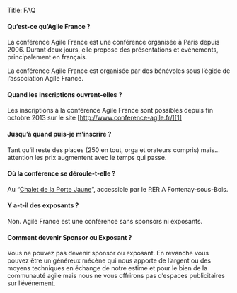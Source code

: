 Title: FAQ

#### Qu’est-ce qu’Agile France ?

La conférence Agile France est une conférence organisée à Paris depuis 2006.
Durant deux jours, elle propose des présentations et événements, principalement en français.

La conférence Agile France est organisée par des bénévoles sous l’égide de l’association Agile France.


#### Quand les inscriptions ouvrent-elles ?

Les inscriptions à la conférence Agile France sont possibles depuis fin octobre 2013 sur le site 
[http://www.conference-agile.fr/][1]

[1]: http://www.conference-agile.fr/

#### Jusqu’à quand puis-je m’inscrire ?

Tant qu’il reste des places (250 en tout, orga et orateurs compris) mais…
attention les prix augmentent avec le temps qui passe.


#### Où la conférence se déroule-t-elle ?

Au “[Chalet de la Porte Jaune][2]”, accessible par le RER A Fontenay-sous-Bois.

[2]: https://maps.google.fr/maps?ie=UTF-8&cid=0,0,5262208505098551486&ei=KIEqUd2HE4HL0QWtw4DgDA&ved=0CJgBEPwSMAA

#### Y a-t-il des exposants ?

Non. Agile France est une conférence sans sponsors ni exposants.


#### Comment devenir Sponsor ou Exposant ?

Vous ne pouvez pas devenir sponsor ou exposant.
En revanche vous pouvez être un généreux mécène qui nous apporte de l’argent ou des moyens techniques
en échange de notre estime et pour le bien de la communauté agile
mais nous ne vous offrirons pas d’espaces publicitaires sur l’événement.
